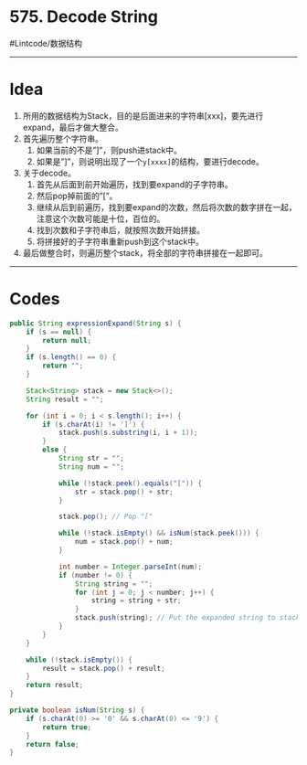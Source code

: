 # 575. Decode String
#Lintcode/数据结构
- - - -
# Idea
1. 所用的数据结构为Stack，目的是后面进来的字符串[xxx]，要先进行expand，最后才做大整合。
2. 首先遍历整个字符串。
	1. 如果当前的不是”]”，则push进stack中。
	2. 如果是”]”，则说明出现了一个`y[xxxx]`的结构，要进行decode。
3. 关于decode。
	1. 首先从后面到前开始遍历，找到要expand的子字符串。
	2. 然后pop掉前面的”[”。
	3. 继续从后到前遍历，找到要expand的次数，然后将次数的数字拼在一起，注意这个次数可能是十位，百位的。
	4. 找到次数和子字符串后，就按照次数开始拼接。
	5. 将拼接好的子字符串重新push到这个stack中。
4. 最后做整合时，则遍历整个stack，将全部的字符串拼接在一起即可。
- - - -
# Codes
```java
public String expressionExpand(String s) {
    if (s == null) {
        return null;
    }
    if (s.length() == 0) {
        return "";
    }

    Stack<String> stack = new Stack<>();
    String result = "";

    for (int i = 0; i < s.length(); i++) {
        if (s.charAt(i) != ']') {
            stack.push(s.substring(i, i + 1));
        }
        else {
            String str = "";
            String num = "";

            while (!stack.peek().equals("[")) {
                str = stack.pop() + str;
            }

            stack.pop(); // Pop "["

            while (!stack.isEmpty() && isNum(stack.peek())) {
                num = stack.pop() + num;
            }

            int number = Integer.parseInt(num);
            if (number != 0) {
                String string = "";
                for (int j = 0; j < number; j++) {
                    string = string + str;
                }
                stack.push(string); // Put the expanded string to stack
            }
        }
    }

    while (!stack.isEmpty()) {
        result = stack.pop() + result;
    }
    return result;
}

private boolean isNum(String s) {
    if (s.charAt(0) >= '0' && s.charAt(0) <= '9') {
        return true;
    }
    return false;
}
```